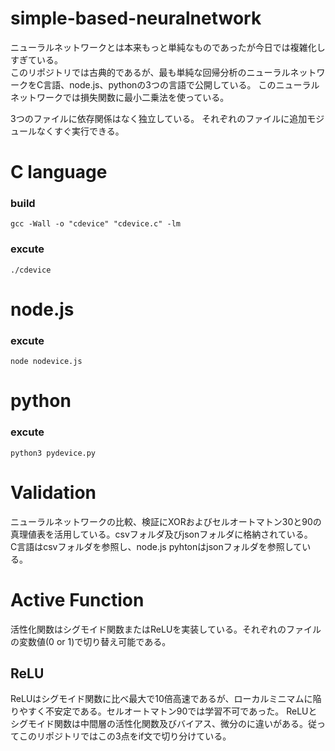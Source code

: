 # simple-based-neuralnetwork
ニューラルネットワークとは本来もっと単純なものであったが今日では複雑化しすぎている。  
このリポジトリでは古典的であるが、最も単純な回帰分析のニューラルネットワークをC言語、node.js、pythonの3つの言語で公開している。
このニューラルネットワークでは損失関数に最小二乗法を使っている。

3つのファイルに依存関係はなく独立している。
それぞれのファイルに追加モジュールなくすぐ実行できる。

# C language  
### build
`gcc -Wall -o "cdevice" "cdevice.c" -lm`
### excute
`./cdevice`
  
# node.js
### excute
`node nodevice.js`

# python
### excute
`python3 pydevice.py`


# Validation
ニューラルネットワークの比較、検証にXORおよびセルオートマトン30と90の真理値表を活用している。csvフォルダ及びjsonフォルダに格納されている。  
C言語はcsvフォルダを参照し、node.js pyhtonはjsonフォルダを参照している。

# Active Function
活性化関数はシグモイド関数またはReLUを実装している。それぞれのファイルの変数値(0 or 1)で切り替え可能である。

## ReLU
ReLUはシグモイド関数に比べ最大で10倍高速であるが、ローカルミニマムに陥りやすく不安定である。セルオートマトン90では学習不可であった。
ReLUとシグモイド関数は中間層の活性化関数及びバイアス、微分のに違いがある。従ってこのリポジトリではこの3点をif文で切り分けている。
